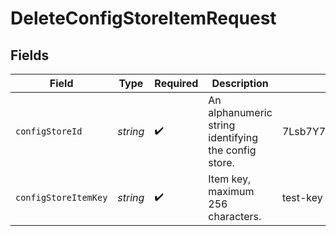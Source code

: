 # DeleteConfigStoreItemRequest


## Fields

| Field                                                | Type                                                 | Required                                             | Description                                          | Example                                              |
| ---------------------------------------------------- | ---------------------------------------------------- | ---------------------------------------------------- | ---------------------------------------------------- | ---------------------------------------------------- |
| `configStoreId`                                      | *string*                                             | :heavy_check_mark:                                   | An alphanumeric string identifying the config store. | 7Lsb7Y76rChV9hSrv3KgFl                               |
| `configStoreItemKey`                                 | *string*                                             | :heavy_check_mark:                                   | Item key, maximum 256 characters.                    | test-key                                             |